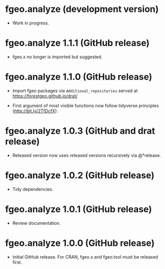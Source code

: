 # fgeo.analyze (development version)

* Work in progress.

# fgeo.analyze 1.1.1 (GitHub release)

* fgeo.x no longer is imported but suggested.

# fgeo.analyze 1.1.0 (GitHub release)

* Import fgeo packages via `Additional_repositories` served at <https://forestgeo.github.io/drat/>

* First argument of most visible functions now follow tidyverse principles (<http://bit.ly/2TfDcfX>).

# fgeo.analyze 1.0.3 (GitHub and drat release)

* Released version now uses released versions recursively via @*release.

# fgeo.analyze 1.0.2 (GitHub release)

* Tidy dependencies.

# fgeo.analyze 1.0.1 (GitHub release)

* Review documentation.

# fgeo.analyze 1.0.0 (GitHub release)

* Initial GitHub release. For CRAN, fgeo.x and fgeo.tool must be released first.

